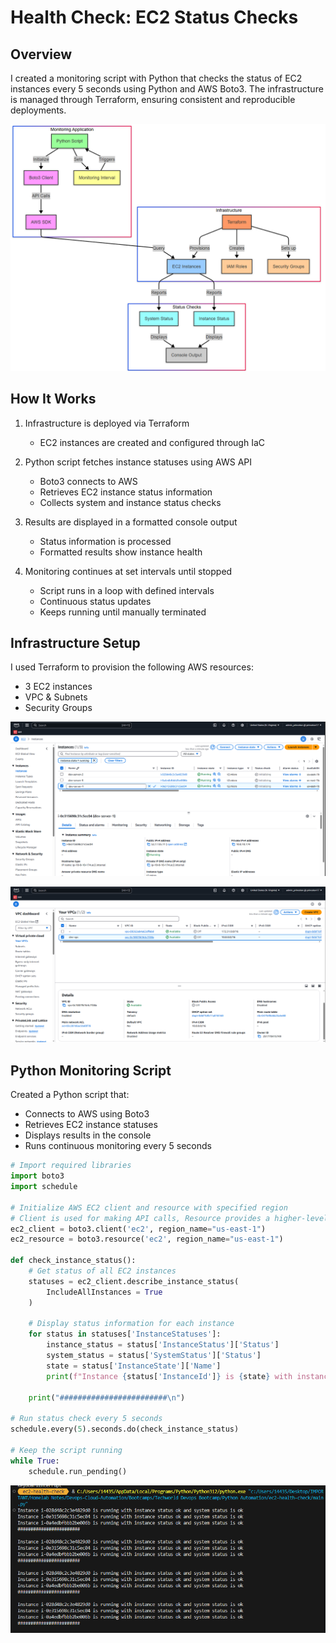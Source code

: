 #  Health Check: EC2 Status Checks

## Overview
I created a monitoring script with Python that checks the status of EC2 instances every 5 seconds using Python and AWS Boto3. The infrastructure is managed through Terraform, ensuring consistent and reproducible deployments.

![diagram](https://github.com/Princeton45/ec2-health-check/blob/main/images/diagram.png)

## How It Works
1. Infrastructure is deployed via Terraform
   - EC2 instances are created and configured through IaC

2. Python script fetches instance statuses using AWS API
   - Boto3 connects to AWS
   - Retrieves EC2 instance status information
   - Collects system and instance status checks

3. Results are displayed in a formatted console output
   - Status information is processed
   - Formatted results show instance health

4. Monitoring continues at set intervals until stopped
   - Script runs in a loop with defined intervals
   - Continuous status updates
   - Keeps running until manually terminated

## Infrastructure Setup
I used Terraform to provision the following AWS resources:
- 3 EC2 instances
- VPC & Subnets
- Security Groups

![ec2](https://github.com/Princeton45/ec2-health-check/blob/main/images/ec2-instances.png)

![vpc](https://github.com/Princeton45/ec2-health-check/blob/main/images/vpc.png)


## Python Monitoring Script
Created a Python script that:
- Connects to AWS using Boto3
- Retrieves EC2 instance statuses
- Displays results in the console
- Runs continuous monitoring every 5 seconds

```python
# Import required libraries
import boto3
import schedule

# Initialize AWS EC2 client and resource with specified region
# Client is used for making API calls, Resource provides a higher-level object-oriented interface
ec2_client = boto3.client('ec2', region_name="us-east-1")
ec2_resource = boto3.resource('ec2', region_name="us-east-1")

def check_instance_status():
    # Get status of all EC2 instances
    statuses = ec2_client.describe_instance_status(
        IncludeAllInstances = True
    )
    
    # Display status information for each instance
    for status in statuses['InstanceStatuses']:
        instance_status = status['InstanceStatus']['Status']
        system_status = status['SystemStatus']['Status']
        state = status['InstanceState']['Name']
        print(f"Instance {status['InstanceId']} is {state} with instance status {instance_status} and system status is {system_status} ")
    
    print("########################\n")

# Run status check every 5 seconds
schedule.every(5).seconds.do(check_instance_status)

# Keep the script running
while True:
    schedule.run_pending()
```

![output](https://github.com/Princeton45/ec2-health-check/blob/main/images/output.png)
